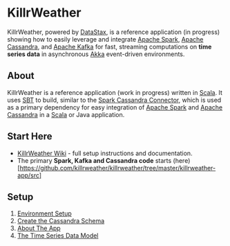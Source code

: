 # KillrWeather

KillrWeather, powered by [DataStax](http://www.datastax.com), is a reference application (in progress) showing how to easily leverage and integrate [Apache Spark](http://spark.apache.org), 
[Apache Cassandra](http://cassandra.apache.org), and [Apache Kafka](http://kafka.apache.org) for fast, streaming computations 
on **time series data** in asynchronous [Akka](http://akka.io) event-driven environments.
  
## About
KillrWeather is a reference application (work in progress) written in [Scala](http://www.scala-lang.org). It uses [SBT](http://www.scala-sbt.org) to build, similar to the 
[Spark Cassandra Connector](https://github.com/datastax/spark-cassandra-connector), which is used as a primary dependency for easy integration of [Apache  Spark](http://spark.apache.org) and [Apache Cassandra](http://cassandra.apache.org) in a [Scala](http://www.scala-lang.org) or Java application. 

## Start Here
* [KillrWeather Wiki](https://github.com/killrweather/killrweather/wiki) - full setup instructions and documentation.
* The primary **Spark, Kafka and Cassandra code** starts (here)[https://github.com/killrweather/killrweather/tree/master/killrweather-app/src]

## Setup
1. [Environment Setup](https://github.com/killrweather/killrweather/wiki/1.-Environment-Setup)
2. [Create the Cassandra Schema](https://github.com/killrweather/killrweather/wiki/2.-Code-and-Data-Setup)
3. [About The App](https://github.com/killrweather/killrweather/wiki/3.-About-The-App)
4. [The Time Series Data Model](https://github.com/killrweather/killrweather/wiki/Time-Series-Data-Model)
 
